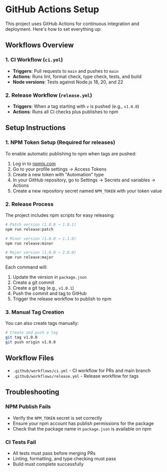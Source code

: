 # GitHub Actions Setup

This project uses GitHub Actions for continuous integration and deployment. Here's how to set everything up:

## Workflows Overview

### 1. CI Workflow (`ci.yml`)

- **Triggers**: Pull requests to `main` and pushes to `main`
- **Actions**: Runs lint, format check, type check, tests, and build
- **Node versions**: Tests against Node.js 18, 20, and 22

### 2. Release Workflow (`release.yml`)

- **Triggers**: When a tag starting with `v` is pushed (e.g., `v1.0.0`)
- **Actions**: Runs all CI checks plus publishes to npm

## Setup Instructions

### 1. NPM Token Setup (Required for releases)

To enable automatic publishing to npm when tags are pushed:

1. Log in to [npmjs.com](https://npmjs.com)
2. Go to your profile settings → Access Tokens
3. Create a new token with "Automation" type
4. In your GitHub repository, go to Settings → Secrets and variables → Actions
5. Create a new repository secret named `NPM_TOKEN` with your token value

### 2. Release Process

The project includes npm scripts for easy releasing:

```bash
# Patch version (1.0.0 → 1.0.1)
npm run release:patch

# Minor version (1.0.0 → 1.1.0)
npm run release:minor

# Major version (1.0.0 → 2.0.0)
npm run release:major
```

Each command will:

1. Update the version in `package.json`
2. Create a git commit
3. Create a git tag (e.g., `v1.0.1`)
4. Push the commit and tag to GitHub
5. Trigger the release workflow to publish to npm

### 3. Manual Tag Creation

You can also create tags manually:

```bash
# Create and push a tag
git tag v1.0.0
git push origin v1.0.0
```

## Workflow Files

- `.github/workflows/ci.yml` - CI workflow for PRs and main branch
- `.github/workflows/release.yml` - Release workflow for tags

## Troubleshooting

### NPM Publish Fails

- Verify the `NPM_TOKEN` secret is set correctly
- Ensure your npm account has publish permissions for the package
- Check that the package name in `package.json` is available on npm

### CI Tests Fail

- All tests must pass before merging PRs
- Linting, formatting, and type checking must pass
- Build must complete successfully
